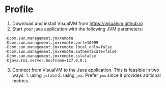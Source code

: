 # Profile

1. Download and install VisualVM from https://visualvm.github.io
2. Start your java application with the following JVM paremeters:

```text
-Dcom.sun.management.jmxremote
-Dcom.sun.management.jmxremote.port=10999
-Dcom.sun.management.jmxremote.local.only=false
-Dcom.sun.management.jmxremote.authenticate=false
-Dcom.sun.management.jmxremote.ssl=false
-Djava.rmi.server.hostname=127.0.0.1
```

3. Connect from VisualVM to the Java application. This is feasible in two ways: 1. using `jstatd` 2. using `jmx`. Prefer `jmx` since it provides aditional metrics.
